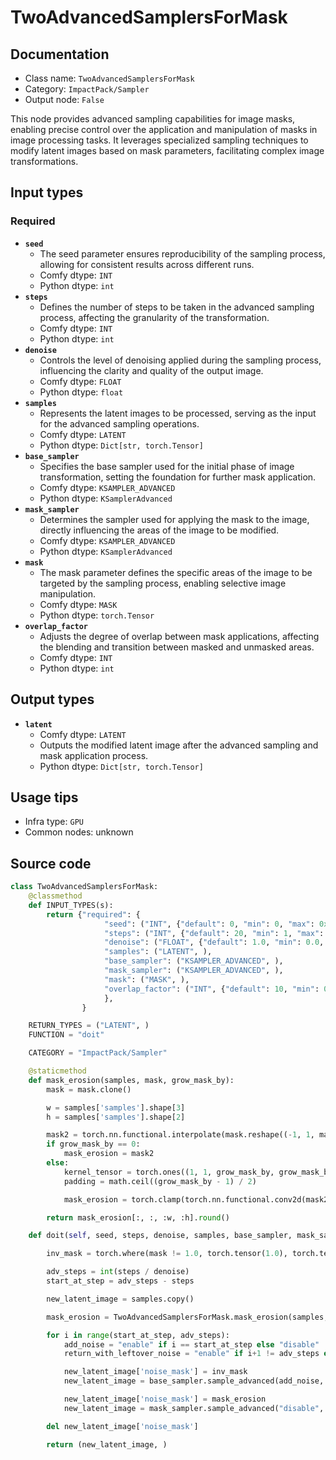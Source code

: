 # TwoAdvancedSamplersForMask
## Documentation
- Class name: `TwoAdvancedSamplersForMask`
- Category: `ImpactPack/Sampler`
- Output node: `False`

This node provides advanced sampling capabilities for image masks, enabling precise control over the application and manipulation of masks in image processing tasks. It leverages specialized sampling techniques to modify latent images based on mask parameters, facilitating complex image transformations.
## Input types
### Required
- **`seed`**
    - The seed parameter ensures reproducibility of the sampling process, allowing for consistent results across different runs.
    - Comfy dtype: `INT`
    - Python dtype: `int`
- **`steps`**
    - Defines the number of steps to be taken in the advanced sampling process, affecting the granularity of the transformation.
    - Comfy dtype: `INT`
    - Python dtype: `int`
- **`denoise`**
    - Controls the level of denoising applied during the sampling process, influencing the clarity and quality of the output image.
    - Comfy dtype: `FLOAT`
    - Python dtype: `float`
- **`samples`**
    - Represents the latent images to be processed, serving as the input for the advanced sampling operations.
    - Comfy dtype: `LATENT`
    - Python dtype: `Dict[str, torch.Tensor]`
- **`base_sampler`**
    - Specifies the base sampler used for the initial phase of image transformation, setting the foundation for further mask application.
    - Comfy dtype: `KSAMPLER_ADVANCED`
    - Python dtype: `KSamplerAdvanced`
- **`mask_sampler`**
    - Determines the sampler used for applying the mask to the image, directly influencing the areas of the image to be modified.
    - Comfy dtype: `KSAMPLER_ADVANCED`
    - Python dtype: `KSamplerAdvanced`
- **`mask`**
    - The mask parameter defines the specific areas of the image to be targeted by the sampling process, enabling selective image manipulation.
    - Comfy dtype: `MASK`
    - Python dtype: `torch.Tensor`
- **`overlap_factor`**
    - Adjusts the degree of overlap between mask applications, affecting the blending and transition between masked and unmasked areas.
    - Comfy dtype: `INT`
    - Python dtype: `int`
## Output types
- **`latent`**
    - Comfy dtype: `LATENT`
    - Outputs the modified latent image after the advanced sampling and mask application process.
    - Python dtype: `Dict[str, torch.Tensor]`
## Usage tips
- Infra type: `GPU`
- Common nodes: unknown


## Source code
```python
class TwoAdvancedSamplersForMask:
    @classmethod
    def INPUT_TYPES(s):
        return {"required": {
                     "seed": ("INT", {"default": 0, "min": 0, "max": 0xffffffffffffffff}),
                     "steps": ("INT", {"default": 20, "min": 1, "max": 10000}),
                     "denoise": ("FLOAT", {"default": 1.0, "min": 0.0, "max": 1.0, "step": 0.01}),
                     "samples": ("LATENT", ),
                     "base_sampler": ("KSAMPLER_ADVANCED", ),
                     "mask_sampler": ("KSAMPLER_ADVANCED", ),
                     "mask": ("MASK", ),
                     "overlap_factor": ("INT", {"default": 10, "min": 0, "max": 10000})
                     },
                }

    RETURN_TYPES = ("LATENT", )
    FUNCTION = "doit"

    CATEGORY = "ImpactPack/Sampler"

    @staticmethod
    def mask_erosion(samples, mask, grow_mask_by):
        mask = mask.clone()

        w = samples['samples'].shape[3]
        h = samples['samples'].shape[2]

        mask2 = torch.nn.functional.interpolate(mask.reshape((-1, 1, mask.shape[-2], mask.shape[-1])), size=(w, h), mode="bilinear")
        if grow_mask_by == 0:
            mask_erosion = mask2
        else:
            kernel_tensor = torch.ones((1, 1, grow_mask_by, grow_mask_by))
            padding = math.ceil((grow_mask_by - 1) / 2)

            mask_erosion = torch.clamp(torch.nn.functional.conv2d(mask2.round(), kernel_tensor, padding=padding), 0, 1)

        return mask_erosion[:, :, :w, :h].round()

    def doit(self, seed, steps, denoise, samples, base_sampler, mask_sampler, mask, overlap_factor):

        inv_mask = torch.where(mask != 1.0, torch.tensor(1.0), torch.tensor(0.0))

        adv_steps = int(steps / denoise)
        start_at_step = adv_steps - steps

        new_latent_image = samples.copy()

        mask_erosion = TwoAdvancedSamplersForMask.mask_erosion(samples, mask, overlap_factor)

        for i in range(start_at_step, adv_steps):
            add_noise = "enable" if i == start_at_step else "disable"
            return_with_leftover_noise = "enable" if i+1 != adv_steps else "disable"

            new_latent_image['noise_mask'] = inv_mask
            new_latent_image = base_sampler.sample_advanced(add_noise, seed, adv_steps, new_latent_image, i, i + 1, "enable", recovery_mode="ratio additional")

            new_latent_image['noise_mask'] = mask_erosion
            new_latent_image = mask_sampler.sample_advanced("disable", seed, adv_steps, new_latent_image, i, i + 1, return_with_leftover_noise, recovery_mode="ratio additional")

        del new_latent_image['noise_mask']

        return (new_latent_image, )

```
